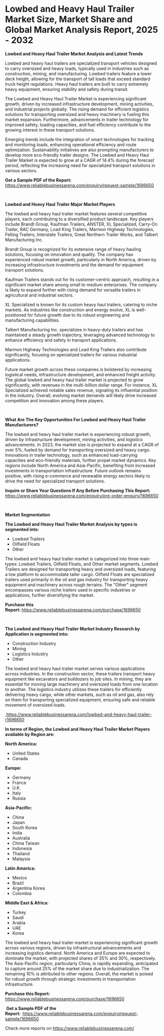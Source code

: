 <p><h1>Lowbed and Heavy Haul Trailer Market Size, Market Share and Global Market Analysis Report, 2025 - 2032</h1></p><p><strong>Lowbed and Heavy Haul Trailer Market Analysis and Latest Trends</strong></p>
<p><p>Lowbed and heavy haul trailers are specialized transport vehicles designed to carry oversized and heavy loads, typically used in industries such as construction, mining, and manufacturing. Lowbed trailers feature a lower deck height, allowing for the transport of tall loads that exceed standard truck height regulations. Heavy haul trailers are built to carry extremely heavy equipment, ensuring stability and safety during transit.</p><p>The Lowbed and Heavy Haul Trailer Market is experiencing significant growth, driven by increased infrastructure development, mining activities, and industrial projects globally. The rising demand for efficient logistics solutions for transporting oversized and heavy machinery is fueling this market expansion. Furthermore, advancements in trailer technology for improved safety, loading capacities, and fuel efficiency contribute to the growing interest in these transport solutions.</p><p>Emerging trends include the integration of smart technologies for tracking and monitoring loads, enhancing operational efficiency and route optimization. Sustainability initiatives are also prompting manufacturers to develop more eco-friendly trailer designs. The Lowbed and Heavy Haul Trailer Market is expected to grow at a CAGR of 14.4% during the forecast period, reflecting the increasing need for specialized transport solutions in various sectors.</p></p>
<p><strong>Get a Sample PDF of the Report:&nbsp;</strong> <a href="https://www.reliablebusinessarena.com/enquiry/request-sample/1696650?utm_campaign=1905&utm_medium=2&utm_source=Github&utm_content=ia&utm_term=08012025&utm_id=lowbed-and-heavy-haul-trailer">https://www.reliablebusinessarena.com/enquiry/request-sample/1696650</a></p>
<p>&nbsp;</p>
<p><strong>Lowbed and Heavy Haul Trailer Major Market Players</strong></p>
<p><p>The lowbed and heavy haul trailer market features several competitive players, each contributing to a diversified product landscape. Key players include Brandt Group, Kaufman Trailers, ANSTER, XL Specialized, Carry-On Trailer, RAC Germany, Load King Trailers, Marmon Highway Technologies, Felling Trailers, Interstate Trailers, Great Northern Trailer Works, and Talbert Manufacturing Inc.</p><p>Brandt Group is recognized for its extensive range of heavy hauling solutions, focusing on innovation and quality. The company has experienced robust market growth, particularly in North America, driven by increasing infrastructure investments and the demand for equipment transport solutions. </p><p>Kaufman Trailers stands out for its customer-centric approach, resulting in a significant market share among small to medium enterprises. The company is likely to expand further with rising demand for versatile trailers in agricultural and industrial sectors.</p><p>XL Specialized is known for its custom heavy haul trailers, catering to niche markets. As industries like construction and energy evolve, XL is well-positioned for future growth due to its robust engineering and manufacturing capabilities.</p><p>Talbert Manufacturing Inc. specializes in heavy-duty trailers and has maintained a steady growth trajectory, leveraging advanced technology to enhance efficiency and safety in transport applications.</p><p>Marmon Highway Technologies and Load King Trailers also contribute significantly, focusing on specialized trailers for various industrial applications.</p><p>Future market growth across these companies is bolstered by increasing logistical needs, infrastructure development, and enhanced freight activity. The global lowbed and heavy haul trailer market is projected to grow significantly, with revenues in the multi-billion dollar range. For instance, XL Specialized achieved notable sales revenue, signaling its influential position in the industry. Overall, evolving market demands will likely drive increased competition and innovation among these players.</p></p>
<p>&nbsp;</p>
<p><strong>What Are The Key Opportunities For Lowbed and Heavy Haul Trailer Manufacturers?</strong></p>
<p><p>The lowbed and heavy haul trailer market is experiencing robust growth, driven by infrastructure development, mining activities, and logistics advancements. In 2023, the market size is projected to expand at a CAGR of over 5%, fueled by demand for transporting oversized and heavy cargo. Innovations in trailer technology, such as enhanced load-carrying capacities and eco-friendly materials, further propel market dynamics. Key regions include North America and Asia-Pacific, benefiting from increased investments in transportation infrastructure. Future outlook remains positive, with rising e-commerce and renewable energy sectors likely to drive the need for specialized transport solutions.</p></p>
<p><strong>Inquire or Share Your Questions If Any Before Purchasing This Report:</strong> <a href="https://www.reliablebusinessarena.com/enquiry/pre-order-enquiry/1696650?utm_campaign=1905&utm_medium=2&utm_source=Github&utm_content=ia&utm_term=08012025&utm_id=lowbed-and-heavy-haul-trailer">https://www.reliablebusinessarena.com/enquiry/pre-order-enquiry/1696650</a></p>
<p>&nbsp;</p>
<p><strong>Market Segmentation</strong></p>
<p><strong>The Lowbed and Heavy Haul Trailer Market Analysis by types is segmented into:</strong></p>
<p><ul><li>Lowbed Trailers</li><li>Oilfield Floats</li><li>Other</li></ul></p>
<p><p>The lowbed and heavy haul trailer market is categorized into three main types: Lowbed Trailers, Oilfield Floats, and Other market segments. Lowbed Trailers are designed for transporting heavy and oversized loads, featuring a low platform to accommodate taller cargo. Oilfield Floats are specialized trailers used primarily in the oil and gas industry for transporting heavy equipment and machinery across rough terrains. The "Other" segment encompasses various niche trailers used in specific industries or applications, further diversifying the market.</p></p>
<p><strong>Purchase this Report:&nbsp;</strong><a href="https://www.reliablebusinessarena.com/purchase/1696650?utm_campaign=1905&utm_medium=2&utm_source=Github&utm_content=ia&utm_term=08012025&utm_id=lowbed-and-heavy-haul-trailer">https://www.reliablebusinessarena.com/purchase/1696650</a></p>
<p>&nbsp;</p>
<p><strong>The Lowbed and Heavy Haul Trailer Market Industry Research by Application is segmented into:</strong></p>
<p><ul><li>Construction Industry</li><li>Mining</li><li>Logistics Industry</li><li>Other</li></ul></p>
<p><p>The lowbed and heavy haul trailer market serves various applications across industries. In the construction sector, these trailers transport heavy equipment like excavators and bulldozers to job sites. In mining, they are essential for moving large machinery and oversized loads from one location to another. The logistics industry utilizes these trailers for efficiently delivering heavy cargo, while other markets, such as oil and gas, also rely on them for transporting specialized equipment, ensuring safe and reliable movement of oversized loads.</p></p>
<p><a href="https://www.reliablebusinessarena.com/lowbed-and-heavy-haul-trailer-r1696650?utm_campaign=1905&utm_medium=2&utm_source=Github&utm_content=ia&utm_term=08012025&utm_id=lowbed-and-heavy-haul-trailer">&nbsp;https://www.reliablebusinessarena.com/lowbed-and-heavy-haul-trailer-r1696650</a></p>
<p><strong>In terms of Region, the Lowbed and Heavy Haul Trailer Market Players available by Region are:</strong></p>
<p>
    <p> <strong> North America: </strong>
        <ul>
            <li>United States</li>
            <li>Canada</li>
        </ul>
        </p> 
    <p> <strong> Europe: </strong>
        <ul>
            <li>Germany</li>
            <li>France</li>
            <li>U.K.</li>
            <li>Italy</li>
            <li>Russia</li>
        </ul>
        </p> 
    <p> <strong> Asia-Pacific: </strong>
        <ul>
            <li>China</li>
            <li>Japan</li>
            <li>South Korea</li>
            <li>India</li>
            <li>Australia</li>
            <li>China Taiwan</li>
            <li>Indonesia</li>
            <li>Thailand</li>
            <li>Malaysia</li>
        </ul>
        </p> 
    <p> <strong> Latin America: </strong>
        <ul>
            <li>Mexico</li>
            <li>Brazil</li>
            <li>Argentina Korea</li>
            <li>Colombia</li>
        </ul>
        </p> 
    <p> <strong> Middle East & Africa: </strong>
        <ul>
            <li>Turkey</li>
            <li>Saudi</li>
            <li>Arabia</li>
            <li>UAE</li>
            <li>Korea</li>
        </ul>
    </p>
    </p>
<p><p>The lowbed and heavy haul trailer market is experiencing significant growth across various regions, driven by infrastructural advancements and increasing logistics demand. North America and Europe are expected to dominate the market, with projected shares of 35% and 30%, respectively. The Asia-Pacific region, particularly China, is rapidly expanding, anticipated to capture around 25% of the market share due to industrialization. The remaining 10% is attributed to other regions. Overall, the market is poised for robust growth through strategic investments in transportation infrastructure.</p></p>
<p><strong>Purchase this Report: </strong><a href="https://www.reliablebusinessarena.com/purchase/1696650?utm_campaign=1905&utm_medium=2&utm_source=Github&utm_content=ia&utm_term=08012025&utm_id=lowbed-and-heavy-haul-trailer">https://www.reliablebusinessarena.com/purchase/1696650</a></p>
<p>&nbsp;<strong>Get a Sample PDF of the Report:&nbsp;&nbsp;</strong><a href="https://www.reliablebusinessarena.com/enquiry/request-sample/1696650?utm_campaign=1905&utm_medium=2&utm_source=Github&utm_content=ia&utm_term=08012025&utm_id=lowbed-and-heavy-haul-trailer">https://www.reliablebusinessarena.com/enquiry/request-sample/1696650</a></p>
<p><strong></strong></p>
<p>Check more reports on <a href="https://www.reliablebusinessarena.com/?utm_campaign=1905&utm_medium=2&utm_source=Github&utm_content=ia&utm_term=08012025&utm_id=lowbed-and-heavy-haul-trailer">https://www.reliablebusinessarena.com/</a></p>